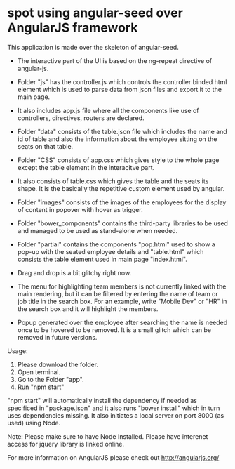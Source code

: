 # spot using angular-seed over AngularJS framework

This application is made over the skeleton of angular-seed.

- The interactive part of the UI is based on the ng-repeat directive of angular-js. 

- Folder "js" has the controller.js which controls the controller binded html element 
which is used to parse data from json files and export it to the main page.

- It also includes app.js file where all the components like use of controllers, directives, routers are declared.

- Folder "data" consists of the table.json file which includes the name and id of table and also the information about the employee sitting on the seats on that table.

- Folder "CSS" consists of app.css which gives style to the whole page except the table element in the interacitve part.

- It also consists of table.css which gives the table and the seats its shape. It is the basically the repetitive custom element used by angular.

- Folder "images" consists of the images of the employees for the display of content in popover with hover as trigger.

- Folder "bower_components" contains the third-party libraries to be used and managed to be used as stand-alone when needed.

- Folder "partial" contains the components "pop.html" used to show a pop-up with the seated employee details and "table.html" which consists the table element used in main page "index.html".

- Drag and drop is a bit glitchy right now. 

- The menu for highlighting team members is not currently linked with the main rendering, but it can be filtered by entering the name of team or job title in the search box. For an example, write "Mobile Dev" or "HR" in the search box and it will highlight the members.

- Popup generated over the employee after searching the name is needed once to be hovered to be removed. It is a small glitch which can be removed in future versions.


Usage: 
1. Please download the folder.
2. Open terminal.
3. Go to the Folder "app".
4. Run "npm start"

"npm start" will automatically install the dependency if needed as specificed in "package.json" and it also runs "bower install" which in turn uses dependencies missing. It also initiates a local server on port 8000 (as used) using Node.

Note: Please make sure to have Node Installed. Please have interenet access for jquery library is linked online.


For more information on AngularJS please check out http://angularjs.org/

[git]: http://git-scm.com/
[bower]: http://bower.io
[npm]: https://www.npmjs.org/
[node]: http://nodejs.org
[protractor]: https://github.com/angular/protractor
[jasmine]: http://jasmine.github.io
[karma]: http://karma-runner.github.io
[travis]: https://travis-ci.org/
[http-server]: https://github.com/nodeapps/http-server
